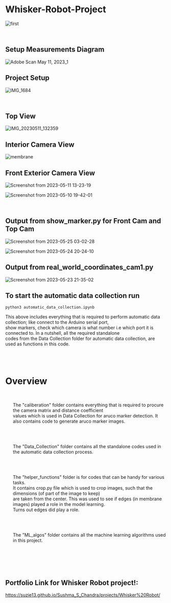 # Whisker-Robot-Project
![first](https://github.com/suzie13/Whisker-Robot-Project/assets/39700209/7551480b-d7f8-43c4-b751-79352ac690ce)

<br>

## Setup Measurements Diagram

![Adobe Scan May 11, 2023_1](https://github.com/suzie13/Whisker-Robot-Project/assets/39700209/69407845-7a0c-4218-a413-b3a4ca2041a9)


## Project Setup

![IMG_1684](https://github.com/suzie13/Whisker-Robot-Project/assets/39700209/dcb398b5-f4dd-4efc-a855-afd3717f94ad)

<br>

## Top View

![IMG_20230511_132359](https://github.com/suzie13/Whisker-Robot-Project/assets/39700209/b3e1111f-b002-4003-93bc-bd74bef94cc9)

## Interior Camera View
![membrane](https://github.com/suzie13/Whisker-Robot-Project/assets/39700209/be6ac9f2-6f29-4a2f-b720-d957197e6b58)


## Front Exterior Camera View

![Screenshot from 2023-05-11 13-23-19](https://github.com/suzie13/Whisker-Robot-Project/assets/39700209/642cb324-06f6-4bbd-949f-13828b590804)

![Screenshot from 2023-05-10 19-42-01](https://github.com/suzie13/Whisker-Robot-Project/assets/39700209/48aedbd8-3197-4e83-a09e-d9b8ac97ae29)

<br>

## Output from show_marker.py for Front Cam and Top Cam

![Screenshot from 2023-05-25 03-02-28](https://github.com/suzie13/Whisker-Robot-Project/assets/39700209/1f79e9df-57e9-401e-aa24-b2130fa43ee8)


![Screenshot from 2023-05-24 20-24-10](https://github.com/suzie13/Whisker-Robot-Project/assets/39700209/c87a5836-ffa0-457b-9dae-0f267173b760)



## Output from real_world_coordinates_cam1.py 

![Screenshot from 2023-05-23 21-35-02](https://github.com/suzie13/Whisker-Robot-Project/assets/39700209/393ff659-fecd-456b-9fd4-af9a6bea8683)





## To start the automatic data collection run
`python3 automatic_data_collection.ipynb`

This above includes everything that is required to perform automatic data collection; like connect to the Arduino serial port, <br>
show markers, check which camera is what number i.e which port it is connected to. In a nutshell, all the required standalone <br>
codes from the Data Collection folder for automatic data collection, are used as functions in this code. <br>
<br>
<br>
<br>

# Overview
<br>
<ul> The "caliberation" folder contains everything that is required to procure the camera matrix and distance coefficient <br>
values which is used in Data Collection for aruco marker detection. It also contains code to generate aruco marker images. </ul> <br>
<br>
<ul> The "Data_Collection" folder contains all the standalone codes used in the automatic data collection process.    </ul> <br>
<br>
<ul> The "helper_functions" folder is for codes that can be handy for various tasks. <br>
It contains crop.py file which is used to crop images, such that the dimensions (of part of the image to keep) <br>
are taken from the center. This was used to see if edges (in membrane images) played a role in the model learning. <br>
Turns out edges did play a role. </ul> <br>
<br>
<ul> The "ML_algos" folder contains all the machine learning algorithms used in this project. </ul> <br>
<br>
<br>
<br>


## Portfolio Link for Whisker Robot project!:
https://suzie13.github.io/Sushma_S_Chandra/projects/Whisker%20Robot/
